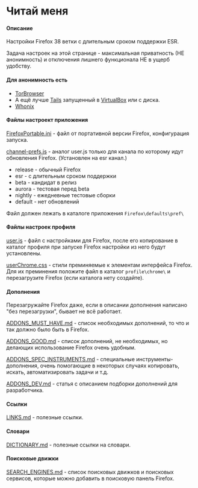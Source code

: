 # Читай меня

#### Описание

Настройки Firefox 38 ветки с длительным сроком поддержки ESR.

Задача настроек на этой странице - максимальная приватность (НЕ анонимность) и отключения лишнего функционала НЕ в ущерб удобству.

#### Для анонимность есть
* [TorBrowser](https://www.torproject.org/index.html.en)
* А ещё лучше [Tails](https://tails.boum.org/) запущенный в [VirtualBox](https://www.virtualbox.org/wiki/Downloads) или с диска.
* [Whonix](https://www.whonix.org/)

#### Файлы настроект приложения

[FirefoxPortable.ini](FirefoxPortable.ini) - файл от портативной версии Firefox, конфигурация запуска.

[channel-prefs.js](channel-prefs.js) - аналог user.js только для канала по которому идут обновления Firefox. (Установлен на esr канал.)
* release - обычный Firefox
* esr - с длительным сроком поддержки
* beta - кандидат в релиз
* aurora - тестовая перед beta
* nightly - ежедневные тестовые сборки
* default - нет обновлений

Файл должен лежать в каталоге приложения `Firefox\defaults\pref\`

#### Файлы настроек профиля

[user.js](pref/user.js) - файл с настройками для Firefox, после его копирование в каталог профиля при запуске Firefox настройки из него будут установлены.

[userChrome.css](ui_css/userChrome.css) - стили преминяемые к элементам интерфейса Firefox. Для их преминения положите файл в каталог `profile\chrome\` и перезагрузите Firefox (если каталога нету создайте).

#### Дополнения

Перезагружайте Firefox даже, если в описании дополнения написано "без перезагрузки", бывает не всё работает.

[ADDONS_MUST_HAVE.md](addons/ADDONS_MUST_HAVE.md) - список необходимых дополнений, то что и так должно было быть в Firefox.

[ADDONS_GOOD.md](addons/ADDONS_GOOD.md) - список дополнений, не необходимых, но делающих использование Firefox очень удобным.

[ADDONS_SPEC_INSTRUMENTS.md](addons/ADDONS_SPEC_INSTRUMENTS.md) - специальные инструменты-дополнения, очень помогающие в некоторых случаях копировать, искать, автоматизировать задачи и т.д.

[ADDONS_DEV.md](addons/ADDONS_DEV.md) - статья с описанием подборки дополнений для разработчика.

#### Ссылки

[LINKS.md](LINKS.md) - полезные ссылки.

#### Словари

[DICTIONARY.md](DICTIONARY.md) - полезные ссылки на словари.

#### Поисковые движки

[SEARCH_ENGINES.md](SEARCH_ENGINES.md) - список поисковых движков и поисковых сервисов, которые можно добавить в поисковую панель Firefox.